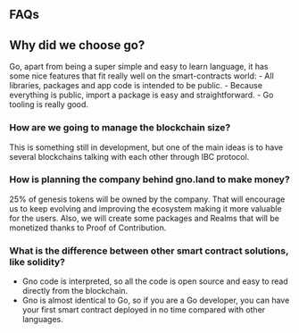 ## FAQs

## Why did we choose go?

Go, apart from being a super simple and easy to learn language, it has some nice features that fit really well on the smart-contracts world:
    - All libraries, packages and app code is intended to be public.
    - Because everything is public, import a package is easy and straightforward.
    - Go tooling is really good.

### How are we going to manage the blockchain size?

This is something still in development, but one of the main ideas is to have several blockchains talking with each other through IBC protocol. 

### How is planning the company behind gno.land to make money?

25% of genesis tokens will be owned by the company. That will encourage us to keep evolving and improving the ecosystem making it more valuable for the users. Also, we will create some packages and Realms that will be monetized thanks to Proof of Contribution.

### What is the difference between other smart contract solutions, like solidity?

- Gno code is interpreted, so all the code is open source and easy to read directly from the blockchain.
- Gno is almost identical to Go, so if you are a Go developer, you can have your first smart contract deployed in no time compared with other languages.
